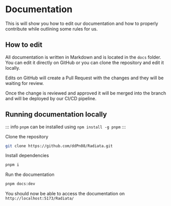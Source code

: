# Documentation

This is will show you how to edit our documentation and how to properly contribute while outlining some rules for us.

## How to edit

All documentation is written in Markdown and is located in the `docs` folder. You can edit it directly on GitHub or you can clone the repository and edit it locally.

Edits on GitHub will create a Pull Request with the changes and they will be waiting for review.

Once the change is reviewed and approved it will be merged into the branch and will be deployed by our CI/CD pipeline.

## Running documentation locally

::: info
`pnpm` can be installed using `npm install -g pnpm`
:::

Clone the repository

```bash
git clone https://github.com/ddPn08/Radiata.git
```

Install dependencies

```bash
pnpm i
```

Run the documentation

```bash
pnpm docs:dev
```

You should now be able to access the documentation on `http://localhost:5173/Radiata/`
